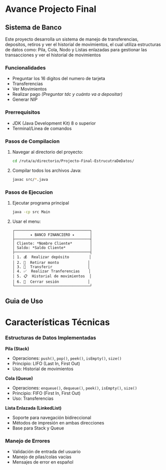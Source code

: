 # Avance Projecto Final 
## Sistema de Banco
Este proyecto desarrolla un sistema de manejo de transferencias, depositos, retiros y ver el historial de movimientos, el cual utiliza estructuras de datos como: Pila, Cola, Nodo y Listas enlazadas para gestionar las transacciones y ver el historial de movimientos


### Funcionalidades
- Preguntar los 16 digitos del numero de tarjeta
- Transferencias 
- Ver Movimientos
- Realizar pago *(Preguntar tdc y cuánto va a depositar)* 
- Generar NIP

### Prerrequisitos 
- JDK (Java Development Kit) 8 o superior 
- Terminal/Linea de comandos

### Pasos de Compilacion
1. Navegar al directorio del proyecto:
    ```bash
   cd /ruta/a/directorio/Projecto-Final-EstrucutraDeDatos/
   ```
2. Compilar todos los archivos Java:
    ```bash
   javac src/*.java
   ```
### Pasos de Ejecucion

1. Ejecutar programa principal
   ```bash
   java -cp src Main
   ```
   
2. Usar el menu:
   ```
   ┌──────────────────────────────────┐
   │       ✦ BANCO FINANCIERO ✦       │
   ├──────────────────────────────────┤
   │ Cliente: *Nombre Cliente*        │
   │ Saldo: *Saldo Cliente*           │
   ├──────────────────────────────────┤
   │ 1. 💰  Realizar depósito         │
   │ 2. 💸  Retirar monto             │
   │ 3. 🔄  Transferir                │
   │ 4. ✅  Realizar Tranferencias    │
   │ 5. 📋  Historial de movimientos  │
   │ 6. 🚪  Cerrar sesión             │
   └──────────────────────────────────┘
   ```

## Guia de Uso


# Características Técnicas

### Estructuras de Datos Implementadas

**Pila (Stack)**
- Operaciones: `push()`, `pop()`, `peek()`, `isEmpty()`, `size()`
- Principio: LIFO (Last In, First Out)
- Uso: Historial de movimientos 

**Cola (Queue)**
- Operaciones: `enqueue()`, `dequeue()`, `peek()`, `isEmpty()`, `size()`
- Principio: FIFO (First In, First Out)
- Uso: Transferencias 

**Lista Enlazada (LinkedList)**
- Soporte para navegación bidireccional
- Métodos de impresión en ambas direcciones
- Base para Stack y Queue

### Manejo de Errores
- Validación de entrada del usuario
- Manejo de pilas/colas vacías
- Mensajes de error en español
